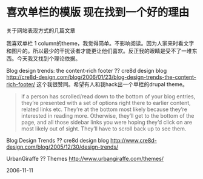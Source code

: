 # 喜欢单栏的模版 现在找到一个好的理由

关于网站表现方式的几篇文章

我喜欢单栏 1 column的theme，我觉得简单。不影响阅读。因为人家来时看文字和图片的。所以最少的干扰读者才能更让他们喜欢。反正我的眼睛是受不了一堆东西。今天我又找到个理论依据。

Blog design trends: the content-rich footer ?? cre8d design blog
http://cre8d-design.com/blog/2006/01/23/blog-design-trends-the-content-rich-footer/
这个我很赞同。希望有人和我hack出一个单栏的drupal theme。
> if a person has scrolled/read down to the bottom of your blog entries, they’re presented with a set of options right there to earlier content, related links etc. They’re at the bottom most likely because they’re interested in reading more. Otherwise, they’ll get to the bottom of the page, and all those sidebar links you were hoping they’d click on are most likely out of sight. They’ll have to scroll back up to see them.

Blog Design Trends ?? cre8d design blog
http://www.cre8d-design.com/blog/2005/12/30/design-trends/

UrbanGiraffe ?? Themes
http://www.urbangiraffe.com/themes/

2006-11-11